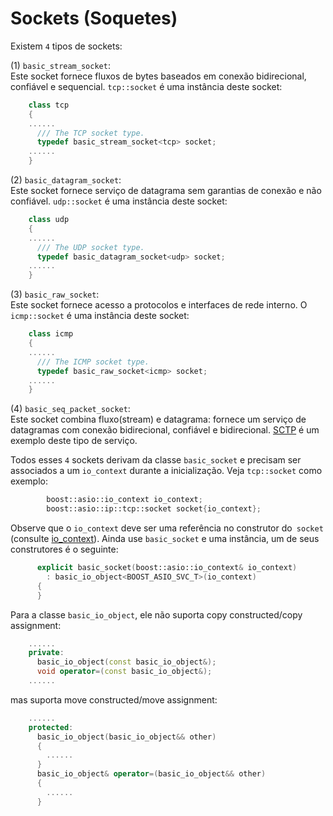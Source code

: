 # Sockets (Soquetes)

Existem `4` tipos de sockets:

(1) `basic_stream_socket`:  
Este socket fornece fluxos de bytes baseados em conexão bidirecional, confiável e sequencial. `tcp::socket` é uma instância deste socket:

```cpp
	class tcp
	{
	......
	  /// The TCP socket type.
	  typedef basic_stream_socket<tcp> socket;
	......
	}
```

(2) `basic_datagram_socket`:  
Este socket fornece serviço de datagrama sem garantias de conexão e não confiável. `udp::socket` é uma instância deste socket:

```cpp
	class udp
	{
	......
	  /// The UDP socket type.
  	  typedef basic_datagram_socket<udp> socket;
	......
	}
```
(3) `basic_raw_socket`:  
Este socket fornece acesso a protocolos e interfaces de rede interno. O `icmp::socket` é uma instância deste socket:

```cpp
	class icmp
	{
	......
	  /// The ICMP socket type.
  	  typedef basic_raw_socket<icmp> socket;
	......
	}
```
(4) `basic_seq_packet_socket`:  
Este socket combina fluxo(stream) e datagrama: fornece um serviço de datagramas com conexão bidirecional, confiável e bidirecional. [SCTP](https://en.wikipedia.org/wiki/Stream_Control_Transmission_Protocol) é um exemplo deste tipo de serviço.  

Todos esses `4` sockets derivam da classe `basic_socket` e precisam ser associados a um `io_context` durante a inicialização. Veja `tcp::socket` como exemplo:

```cpp
		boost::asio::io_context io_context;
		boost::asio::ip::tcp::socket socket{io_context};
```

Observe que o `io_context` deve ser uma referência no construtor do` socket` (consulte [io_context](io_context.md)). Ainda use `basic_socket` e uma instância, um de seus construtores é o seguinte:

```cpp
	  explicit basic_socket(boost::asio::io_context& io_context)
	    : basic_io_object<BOOST_ASIO_SVC_T>(io_context)
	  {
	  }
```

Para a classe `basic_io_object`, ele não suporta copy constructed/copy assignment:  

```cpp
	......
	private:
	  basic_io_object(const basic_io_object&);
	  void operator=(const basic_io_object&);
	......
```

mas suporta move constructed/move assignment:  

```cpp	
	......
	protected:  
	  basic_io_object(basic_io_object&& other)
	  {
	    ......
	  }
	  basic_io_object& operator=(basic_io_object&& other)
	  {
	    ......
	  }
```
